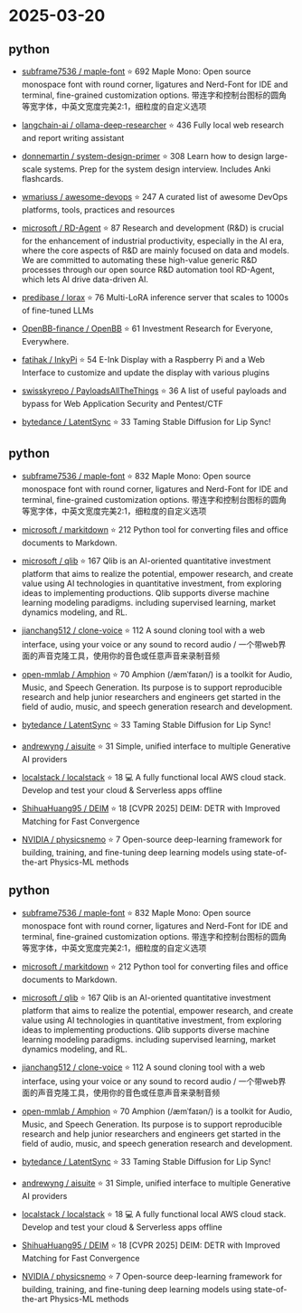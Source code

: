 # 2025-03-20

## python

* [subframe7536 / maple-font](https://github.com/subframe7536/maple-font) ⭐ 692
  Maple Mono: Open source monospace font with round corner, ligatures and Nerd-Font for IDE and terminal, fine-grained customization options. 带连字和控制台图标的圆角等宽字体，中英文宽度完美2:1，细粒度的自定义选项

* [langchain-ai / ollama-deep-researcher](https://github.com/langchain-ai/ollama-deep-researcher) ⭐ 436
  Fully local web research and report writing assistant

* [donnemartin / system-design-primer](https://github.com/donnemartin/system-design-primer) ⭐ 308
  Learn how to design large-scale systems. Prep for the system design interview. Includes Anki flashcards.

* [wmariuss / awesome-devops](https://github.com/wmariuss/awesome-devops) ⭐ 247
  A curated list of awesome DevOps platforms, tools, practices and resources

* [microsoft / RD-Agent](https://github.com/microsoft/RD-Agent) ⭐ 87
  Research and development (R&D) is crucial for the enhancement of industrial productivity, especially in the AI era, where the core aspects of R&D are mainly focused on data and models. We are committed to automating these high-value generic R&D processes through our open source R&D automation tool RD-Agent, which lets AI drive data-driven AI.

* [predibase / lorax](https://github.com/predibase/lorax) ⭐ 76
  Multi-LoRA inference server that scales to 1000s of fine-tuned LLMs

* [OpenBB-finance / OpenBB](https://github.com/OpenBB-finance/OpenBB) ⭐ 61
  Investment Research for Everyone, Everywhere.

* [fatihak / InkyPi](https://github.com/fatihak/InkyPi) ⭐ 54
  E-Ink Display with a Raspberry Pi and a Web Interface to customize and update the display with various plugins

* [swisskyrepo / PayloadsAllTheThings](https://github.com/swisskyrepo/PayloadsAllTheThings) ⭐ 36
  A list of useful payloads and bypass for Web Application Security and Pentest/CTF

* [bytedance / LatentSync](https://github.com/bytedance/LatentSync) ⭐ 33
  Taming Stable Diffusion for Lip Sync!


## python

* [subframe7536 / maple-font](https://github.com/subframe7536/maple-font) ⭐ 832
  Maple Mono: Open source monospace font with round corner, ligatures and Nerd-Font for IDE and terminal, fine-grained customization options. 带连字和控制台图标的圆角等宽字体，中英文宽度完美2:1，细粒度的自定义选项

* [microsoft / markitdown](https://github.com/microsoft/markitdown) ⭐ 212
  Python tool for converting files and office documents to Markdown.

* [microsoft / qlib](https://github.com/microsoft/qlib) ⭐ 167
  Qlib is an AI-oriented quantitative investment platform that aims to realize the potential, empower research, and create value using AI technologies in quantitative investment, from exploring ideas to implementing productions. Qlib supports diverse machine learning modeling paradigms. including supervised learning, market dynamics modeling, and RL.

* [jianchang512 / clone-voice](https://github.com/jianchang512/clone-voice) ⭐ 112
  A sound cloning tool with a web interface, using your voice or any sound to record audio / 一个带web界面的声音克隆工具，使用你的音色或任意声音来录制音频

* [open-mmlab / Amphion](https://github.com/open-mmlab/Amphion) ⭐ 70
  Amphion (/æmˈfaɪən/) is a toolkit for Audio, Music, and Speech Generation. Its purpose is to support reproducible research and help junior researchers and engineers get started in the field of audio, music, and speech generation research and development.

* [bytedance / LatentSync](https://github.com/bytedance/LatentSync) ⭐ 33
  Taming Stable Diffusion for Lip Sync!

* [andrewyng / aisuite](https://github.com/andrewyng/aisuite) ⭐ 31
  Simple, unified interface to multiple Generative AI providers

* [localstack / localstack](https://github.com/localstack/localstack) ⭐ 18
  💻 A fully functional local AWS cloud stack. Develop and test your cloud & Serverless apps offline

* [ShihuaHuang95 / DEIM](https://github.com/ShihuaHuang95/DEIM) ⭐ 18
  [CVPR 2025] DEIM: DETR with Improved Matching for Fast Convergence

* [NVIDIA / physicsnemo](https://github.com/NVIDIA/physicsnemo) ⭐ 7
  Open-source deep-learning framework for building, training, and fine-tuning deep learning models using state-of-the-art Physics-ML methods


## python

* [subframe7536 / maple-font](https://github.com/subframe7536/maple-font) ⭐ 832
  Maple Mono: Open source monospace font with round corner, ligatures and Nerd-Font for IDE and terminal, fine-grained customization options. 带连字和控制台图标的圆角等宽字体，中英文宽度完美2:1，细粒度的自定义选项

* [microsoft / markitdown](https://github.com/microsoft/markitdown) ⭐ 212
  Python tool for converting files and office documents to Markdown.

* [microsoft / qlib](https://github.com/microsoft/qlib) ⭐ 167
  Qlib is an AI-oriented quantitative investment platform that aims to realize the potential, empower research, and create value using AI technologies in quantitative investment, from exploring ideas to implementing productions. Qlib supports diverse machine learning modeling paradigms. including supervised learning, market dynamics modeling, and RL.

* [jianchang512 / clone-voice](https://github.com/jianchang512/clone-voice) ⭐ 112
  A sound cloning tool with a web interface, using your voice or any sound to record audio / 一个带web界面的声音克隆工具，使用你的音色或任意声音来录制音频

* [open-mmlab / Amphion](https://github.com/open-mmlab/Amphion) ⭐ 70
  Amphion (/æmˈfaɪən/) is a toolkit for Audio, Music, and Speech Generation. Its purpose is to support reproducible research and help junior researchers and engineers get started in the field of audio, music, and speech generation research and development.

* [bytedance / LatentSync](https://github.com/bytedance/LatentSync) ⭐ 33
  Taming Stable Diffusion for Lip Sync!

* [andrewyng / aisuite](https://github.com/andrewyng/aisuite) ⭐ 31
  Simple, unified interface to multiple Generative AI providers

* [localstack / localstack](https://github.com/localstack/localstack) ⭐ 18
  💻 A fully functional local AWS cloud stack. Develop and test your cloud & Serverless apps offline

* [ShihuaHuang95 / DEIM](https://github.com/ShihuaHuang95/DEIM) ⭐ 18
  [CVPR 2025] DEIM: DETR with Improved Matching for Fast Convergence

* [NVIDIA / physicsnemo](https://github.com/NVIDIA/physicsnemo) ⭐ 7
  Open-source deep-learning framework for building, training, and fine-tuning deep learning models using state-of-the-art Physics-ML methods


